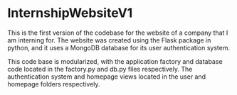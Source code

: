 # InternshipWebsiteV1

This is the first version of the codebase for the website of a company that I am interning for. The website was created using the Flask package in python, and it uses a MongoDB database for its user authentication system.

This code base is modularized, with the application factory and database code located in the factory.py and db.py files respectively. The authentication system and homepage views located in the user and homepage folders respectively.

